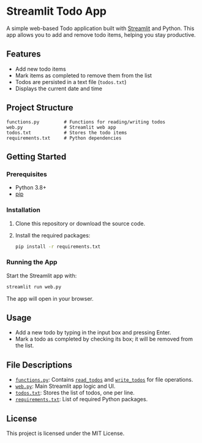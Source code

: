 # Streamlit Todo App

A simple web-based Todo application built with [Streamlit](https://streamlit.io/) and Python. This app allows you to add and remove todo items, helping you stay productive.

## Features

- Add new todo items
- Mark items as completed to remove them from the list
- Todos are persisted in a text file (`todos.txt`)
- Displays the current date and time

## Project Structure

```
functions.py         # Functions for reading/writing todos
web.py               # Streamlit web app
todos.txt            # Stores the todo items
requirements.txt     # Python dependencies
```

## Getting Started

### Prerequisites

- Python 3.8+
- [pip](https://pip.pypa.io/en/stable/)

### Installation

1. Clone this repository or download the source code.
2. Install the required packages:

   ```sh
   pip install -r requirements.txt
   ```

### Running the App

Start the Streamlit app with:

```sh
streamlit run web.py
```

The app will open in your browser.

## Usage

- Add a new todo by typing in the input box and pressing Enter.
- Mark a todo as completed by checking its box; it will be removed from the list.

## File Descriptions

- [`functions.py`](functions.py): Contains [`read_todos`](functions.py) and [`write_todos`](functions.py) for file operations.
- [`web.py`](web.py): Main Streamlit app logic and UI.
- [`todos.txt`](todos.txt): Stores the list of todos, one per line.
- [`requirements.txt`](requirements.txt): List of required Python packages.

## License

This project is licensed under the MIT License.